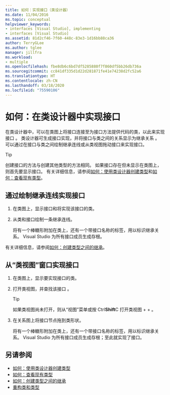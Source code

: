 ```yaml
---
title: 如何：实现接口（类设计器）
ms.date: 11/04/2016
ms.topic: conceptual
helpviewer_keywords:
- interfaces [Visual Studio], implementing
- interfaces [Visual Studio]
ms.assetid: 81d2cf46-7f60-448c-83e3-1d16bb88ca36
author: TerryGLee
ms.author: tglee
manager: jillfra
ms.workload:
- multiple
ms.openlocfilehash: fbe8db6c6bd7df5285880f7f860df5bb26db736a
ms.sourcegitcommit: cc841df335d1d22d281871fe41e74238d2fc52a6
ms.translationtype: HT
ms.contentlocale: zh-CN
ms.lasthandoff: 03/18/2020
ms.locfileid: "75590106"
---
```

# <a name="how-to-implement-an-interface-in-class-designer"></a>如何：在类设计器中实现接口

在类设计器中，可以在类图上将接口连接至为接口方法提供代码的类，以此来实现接口  。 类设计器可生成接口实现，并将接口与类之间的关系显示为继承关系  。 可以通过在接口与类之间绘制继承连线或从类视图拖动接口来实现接口。

> [!TIP]
> 创建接口的方法与创建其他类型的方法相同。 如果接口存在但未显示在类图上，则首先要显示接口。 有关详细信息，请参阅[如何：使用类设计器创建类型](how-to-create-types.md)和[如何：查看现有类型](how-to-view-existing-types.md)。

## <a name="to-implement-an-interface-by-drawing-an-inheritance-line"></a>通过绘制继承连线实现接口

1. 在类图上，显示接口和将实现该接口的类。

2. 从类和接口绘制一条继承连线。

     将有一个棒糖形附加在类上，还有一个带接口名称的标签，用以标识继承关系。 Visual Studio 为所有接口成员生成存根。

有关详细信息，请参阅[如何：创建类型之间的继承](how-to-create-inheritance-between-types.md)。

## <a name="to-implement-an-interface-from-the-class-view-window"></a>从“类视图”窗口实现接口

1. 在类图上，显示要实现接口的类。

2. 打开类视图，并查找该接口  。

    > [!TIP]
    > 如果类视图尚未打开，则从“视图”菜单或按 Ctrl**Shift**C 打开类视图    +  +  。

3. 在关系图上将接口节点拖到类形状。

     将有一个棒糖形附加在类上，还有一个带接口名称的标签，用以标识继承关系。 Visual Studio 为所有接口成员生成存根；至此就实现了接口。

## <a name="see-also"></a>另请参阅

- [如何：使用类设计器创建类型](how-to-create-types.md)
- [如何：查看现有类型](how-to-view-existing-types.md)
- [如何：创建类型之间的继承](how-to-create-inheritance-between-types.md)
- [重构类和类型](refactoring-classes-and-types.md)
